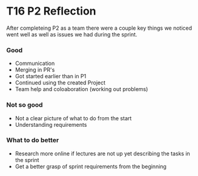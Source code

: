 # T16 P2 Reflection

After completeing P2 as a team there were a couple key things we noticed went well as well as issues we had during the sprint.

### Good
- Communication
- Merging in PR's
- Got started earlier than in P1
- Continued using the created Project
- Team help and coloaboration (working out problems)

### Not so good
- Not a clear picture of what to do from the start
- Understanding requirements

### What to do better
- Research more online if lectures are not up yet describing the tasks in the sprint
- Get a better grasp of sprint requirements from the beginning

